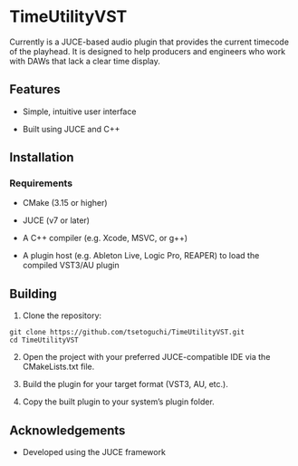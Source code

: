 # TimeUtilityVST


Currently is a JUCE-based audio plugin that provides the current timecode of the playhead. It is designed to help producers and engineers who work with DAWs that lack a clear time display.

## Features

- Simple, intuitive user interface

- Built using JUCE and C++


## Installation

### Requirements

- CMake (3.15 or higher)

- JUCE (v7 or later)

- A C++ compiler (e.g. Xcode, MSVC, or g++)

- A plugin host (e.g. Ableton Live, Logic Pro, REAPER) to load the compiled VST3/AU plugin


## Building

1. Clone the repository:

```
git clone https://github.com/tsetoguchi/TimeUtilityVST.git
cd TimeUtilityVST
```

2. Open the project with your preferred JUCE-compatible IDE via the CMakeLists.txt file.

3. Build the plugin for your target format (VST3, AU, etc.).

4. Copy the built plugin to your system’s plugin folder.


## Acknowledgements
- Developed using the JUCE framework
